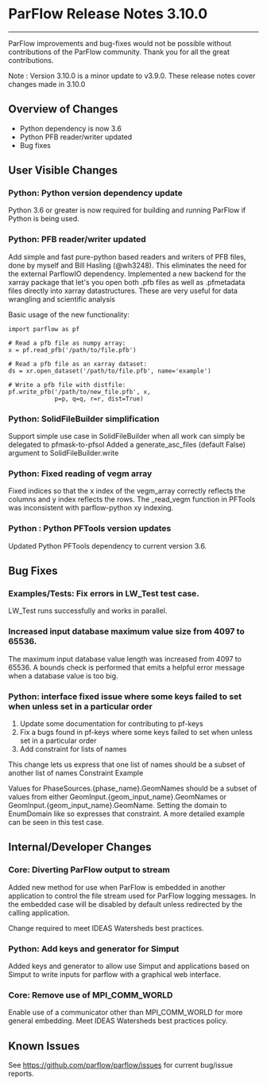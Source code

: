 # ParFlow Release Notes 3.10.0
-----------------------------

ParFlow improvements and bug-fixes would not be possible without
contributions of the ParFlow community.  Thank you for all the great
contributions.

Note : Version 3.10.0 is a minor update to v3.9.0.  These release notes cover 
changes made in 3.10.0

## Overview of Changes

* Python dependency is now 3.6
* Python PFB reader/writer updated
* Bug fixes

## User Visible Changes

### Python: Python version dependency update

Python 3.6 or greater is now required for building and running ParFlow if Python is being used.

### Python: PFB reader/writer updated

Add simple and fast pure-python based readers and writers of PFB files, done by myself and Bill Hasling (@wh3248). This eliminates the need for the external ParflowIO dependency. Implemented a new backend for the xarray package that let's you open both .pfb files as well as .pfmetadata files directly into xarray datastructures. These are very useful for data wrangling and scientific analysis

Basic usage of the new functionality:

```
import parflow as pf

# Read a pfb file as numpy array:
x = pf.read_pfb('/path/to/file.pfb')

# Read a pfb file as an xarray dataset:
ds = xr.open_dataset('/path/to/file.pfb', name='example')

# Write a pfb file with distfile:
pf.write_pfb('/path/to/new_file.pfb', x, 
             p=p, q=q, r=r, dist=True)
```

### Python: SolidFileBuilder simplification

Support simple use case in SolidFileBuilder when all work can simply be delegated to pfmask-to-pfsol
Added a generate_asc_files (default False) argument to SolidFileBuilder.write 

### Python: Fixed reading of vegm array

Fixed indices so that the x index of the vegm_array correctly reflects the columns and y index reflects the rows. The _read_vegm function in PFTools was inconsistent with parflow-python xy indexing.

### Python : Python PFTools version updates

Updated Python PFTools dependency to current version 3.6.

## Bug Fixes

### Examples/Tests: Fix errors in LW_Test test case. 

LW_Test runs successfully and works in parallel.

### Increased input database maximum value size from 4097 to 65536.

The maximum input database value length was increased from 4097 to 65536. A bounds check is performed that emits a helpful error message when a database value is too big.

### Python: interface fixed issue where some keys failed to set when unless set in a particular order

1) Update some documentation for contributing to pf-keys
2) Fix a bugs found in pf-keys where some keys failed to set when unless set in a particular order
3) Add constraint for lists of names

This change lets us express that one list of names should be a subset of another list of names
Constraint Example

Values for PhaseSources.{phase_name}.GeomNames should be a subset of values from either GeomInput.{geom_input_name}.GeomNames or GeomInput.{geom_input_name}.GeomName. Setting the domain to EnumDomain like so expresses that constraint. A more detailed example can be seen in this test case.

## Internal/Developer Changes

### Core: Diverting ParFlow output to stream

Added new method for use when ParFlow is embedded in another application to control the file stream used for ParFlow logging messages. In the embedded case will be disabled by default unless redirected by the calling application.

Change required to meet IDEAS Watersheds best practices.

### Python: Add keys and generator for Simput

Added keys and generator to allow use Simput and applications based on Simput to write inputs for parflow with a graphical web interface.

### Core: Remove use of MPI_COMM_WORLD 

Enable use of a communicator other than MPI_COMM_WORLD for more general embedding.
Meet IDEAS Watersheds best practices policy.

## Known Issues

See https://github.com/parflow/parflow/issues for current bug/issue reports.
